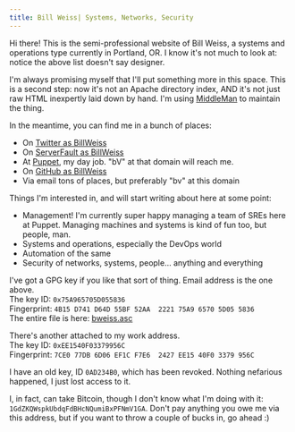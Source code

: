 ```yaml
---
title: Bill Weiss| Systems, Networks, Security
---
```


Hi there! This is the semi-professional website of Bill Weiss, a
systems and operations type currently in Portland, OR. I know it's not
much to look at: notice the above list doesn't say designer.

I'm always promising myself that I'll put something more in this
space. This is a second step: now it's not an Apache directory index,
AND it's not just raw HTML inexpertly laid down by hand.  I'm using
[MiddleMan](https://middlemanapp.com/) to maintain the thing.

In the meantime, you can find me in a bunch of places:

 * On [Twitter as BillWeiss](https://twitter.com/BillWeiss/)
 * On [ServerFault as BillWeiss](http://serverfault.com/users/4117/bill-weiss)
 * At [Puppet](https://puppet.com/), my day job.  "bV" at that domain will reach me.
 * On [GitHub as BillWeiss](https://github.com/BillWeiss)
 * Via email tons of places, but preferably "bv" at this domain

Things I'm interested in, and will start writing about here at some
point:

 * Management!  I'm currently super happy managing a team of SREs here at Puppet.
   Managing machines and systems is kind of fun too, but people, man.
 * Systems and operations, especially the DevOps world
 * Automation of the same
 * Security of networks, systems, people... anything and everything

I've got a GPG key if you like that sort of thing.  Email address is the one above.<br />
The key ID: `0x75A965705D055836`<br />
Fingerprint: `4B15 D741 D64D 55BF 52AA  2221 75A9 6570 5D05 5836`<br />
The entire file is here: [bweiss.asc](http://www.clanspum.net/~houdini/bweiss.asc)

There's another attached to my work address.<br />
The key ID: `0xEE1540F03379956C`<br />
Fingerprint: `7CE0 77DB 6D06 EF1C F7E6  2427 EE15 40F0 3379 956C`

I have an old key, ID `0AD234B0`, which has been revoked.  Nothing
nefarious happened, I just lost access to it.

I, in fact, can take Bitcoin, though I don't know what I'm doing with
it: `1GdZKQWspkUbdqFdBHcNQumiBxPFNmV1GA`.  Don't pay anything you owe me
via this address, but if you want to throw a couple of bucks in, go
ahead :)
